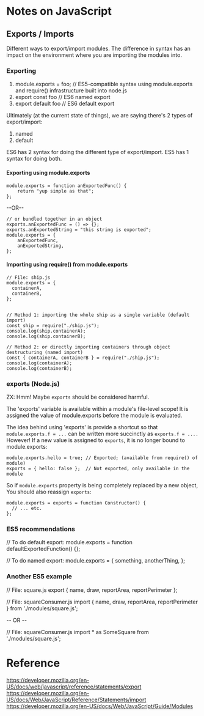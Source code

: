 # Notes on JavaScript

## Exports / Imports

Different ways to export/import modules.
The difference in syntax has an impact on the environment where you are 
importing the modules into.

### Exporting

1.  module.exports = foo;   // ES5-compatible syntax using module.exports and require() infrastructure built into node.js
2.  export const foo        // ES6 named export
3.  export default foo      // ES6 default export

Ultimately (at the current state of things), we are saying there's 2 types of export/import:
1.  named
2.  default

ES6 has 2 syntax for doing the different type of export/import.
ES5 has 1 syntax for doing both.


#### Exporting using module.exports

```ES5 (default export)
module.exports = function anExportedFunc() {
    return "yup simple as that";
};
```

--OR--

```ES5 (named export)
// or bundled together in an object
exports.anExportedFunc = () => {};
exports.anExportedString = "this string is exported";
module.exports = {
    anExportedFunc,
    anExportedString,
};
```

#### Importing using require() from module.exports

```Export using module.exports
// File: ship.js
module.exports = {
  containerA,
  containerB,
};
```

```Importing using require()

// Method 1: importing the whole ship as a single variable (default import)
const ship = require("./ship.js");
console.log(ship.containerA);
console.log(ship.containerB);

// Method 2: or directly importing containers through object destructuring (named import)
const { containerA, containerB } = require("./ship.js");
console.log(containerA);
console.log(containerB);
```

### exports (Node.js)

ZX: Hmm! Maybe `exports` should be considered harmful.

The 'exports' variable is available within a module's file-level scope!
It is assigned the value of module.exports before the module is evaluated.

The idea behind using 'exports' is provide a shortcut so that 
`module.exports.f = ...` can be written more succinctly as `exports.f = ....` 
However! If a new value is assigned to `exports`, it is no longer bound to module.exports:

```
module.exports.hello = true; // Exported; (available from require() of module)
exports = { hello: false };  // Not exported, only available in the module
```

So if `module.exports` property is being completely replaced by a new object, 
You should also reassign `exports`:

```
module.exports = exports = function Constructor() {
  // ... etc.
};
```

### ES5 recommendations

// To do default export:
module.exports = function defaultExportedFunction() {};

// To do named export:
module.exports = {
  something,
  anotherThing,
};

### Another ES5 example

// File: square.js
export { name, draw, reportArea, reportPerimeter };

// File: squareConsumer.js
import { name, draw, reportArea, reportPerimeter } from './modules/square.js';

-- OR --

// File: squareConsumer.js
import * as SomeSquare from './modules/square.js';


# Reference

https://developer.mozilla.org/en-US/docs/web/javascript/reference/statements/export
https://developer.mozilla.org/en-US/docs/Web/JavaScript/Reference/Statements/import
https://developer.mozilla.org/en-US/docs/Web/JavaScript/Guide/Modules
